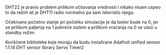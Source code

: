 DHT22 je pravio problem prilikom očitavanja vrednosti i nikako
nisam uspeo to da rešim ali je DHT11 radio normalno pa sam 
iskoristio njega.

Očekivano početno stanje pri početku simulacije je da taster bude
na 0, jer se prilikom paljenja na 1 pokreće sistem a prilikom 
vraćanja na 0 se ulazi u standby režim.

Korišćene biblioteke koje moraju da budu instalirane 
Adafruit unified sensor 1.1.14
DHT sensor library
Servo Timer2